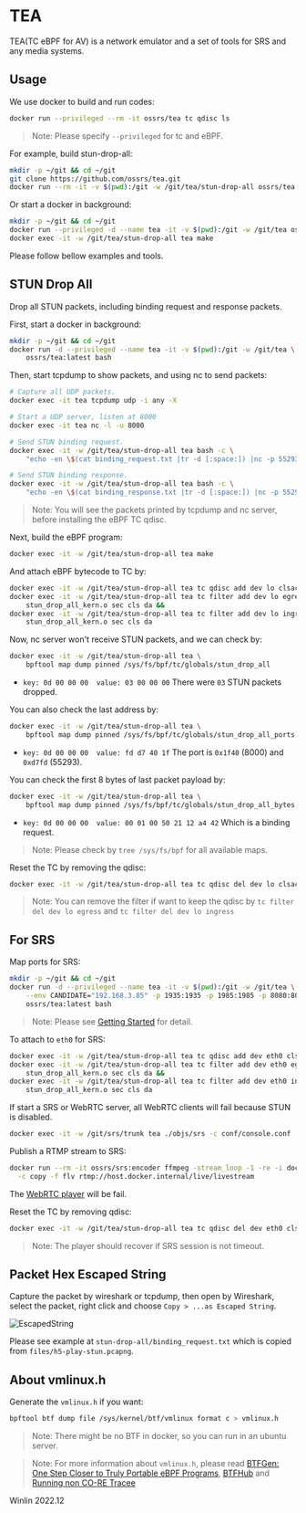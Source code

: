 # TEA

TEA(TC eBPF for AV) is a network emulator and a set of tools for SRS and any media systems.

## Usage

We use docker to build and run codes:

```bash
docker run --privileged --rm -it ossrs/tea tc qdisc ls
```

> Note: Please specify `--privileged` for tc and eBPF.

For example, build stun-drop-all:

```bash
mkdir -p ~/git && cd ~/git
git clone https://github.com/ossrs/tea.git
docker run --rm -it -v $(pwd):/git -w /git/tea/stun-drop-all ossrs/tea:latest make
```

Or start a docker in background:

```bash
mkdir -p ~/git && cd ~/git
docker run --privileged -d --name tea -it -v $(pwd):/git -w /git/tea ossrs/tea:latest bash
docker exec -it -w /git/tea/stun-drop-all tea make
```

Please follow bellow examples and tools.

## STUN Drop All

Drop all STUN packets, including binding request and response packets.

First, start a docker in background:

```bash
mkdir -p ~/git && cd ~/git
docker run -d --privileged --name tea -it -v $(pwd):/git -w /git/tea \
    ossrs/tea:latest bash
```

Then, start tcpdump to show packets, and using nc to send packets:

```bash
# Capture all UDP packets.
docker exec -it tea tcpdump udp -i any -X

# Start a UDP server, listen at 8000
docker exec -it tea nc -l -u 8000

# Send STUN binding request.
docker exec -it -w /git/tea/stun-drop-all tea bash -c \
    "echo -en \$(cat binding_request.txt |tr -d [:space:]) |nc -p 55293 -w 1 -u 127.0.0.1 8000"

# Send STUN binding response.
docker exec -it -w /git/tea/stun-drop-all tea bash -c \
    "echo -en \$(cat binding_response.txt |tr -d [:space:]) |nc -p 55295 -w 1 -u 127.0.0.1 8000"
```

> Note: You will see the packets printed by tcpdump and nc server, before installing the eBPF TC qdisc.

Next, build the eBPF program:

```bash
docker exec -it -w /git/tea/stun-drop-all tea make 
```

And attach eBPF bytecode to TC by:

```bash
docker exec -it -w /git/tea/stun-drop-all tea tc qdisc add dev lo clsact &&
docker exec -it -w /git/tea/stun-drop-all tea tc filter add dev lo egress bpf obj \
    stun_drop_all_kern.o sec cls da &&
docker exec -it -w /git/tea/stun-drop-all tea tc filter add dev lo ingress bpf obj \
    stun_drop_all_kern.o sec cls da
```

Now, nc server won't receive STUN packets, and we can check by:

```bash
docker exec -it -w /git/tea/stun-drop-all tea \
    bpftool map dump pinned /sys/fs/bpf/tc/globals/stun_drop_all
```

* `key: 0d 00 00 00  value: 03 00 00 00` There were `03` STUN packets dropped.

You can also check the last address by:

```bash
docker exec -it -w /git/tea/stun-drop-all tea \
    bpftool map dump pinned /sys/fs/bpf/tc/globals/stun_drop_all_ports
```

* `key: 0d 00 00 00  value: fd d7 40 1f` The port is `0x1f40` (8000) and `0xd7fd` (55293).

You can check the first 8 bytes of last packet payload by:

```bash
docker exec -it -w /git/tea/stun-drop-all tea \
    bpftool map dump pinned /sys/fs/bpf/tc/globals/stun_drop_all_bytes
```

* `key: 0d 00 00 00  value: 00 01 00 50 21 12 a4 42` Which is a binding request.

> Note: Please check by `tree /sys/fs/bpf` for all available maps.

Reset the TC by removing the qdisc:

```bash
docker exec -it -w /git/tea/stun-drop-all tea tc qdisc del dev lo clsact
```

> Note: You can remove the filter if want to keep the qdisc by `tc filter del dev lo egress` and `tc filter del dev lo ingress`

## For SRS

Map ports for SRS:

```bash
mkdir -p ~/git && cd ~/git
docker run -d --privileged --name tea -it -v $(pwd):/git -w /git/tea \
    --env CANDIDATE="192.168.3.85" -p 1935:1935 -p 1985:1985 -p 8080:8080 -p 8000:8000/udp \
    ossrs/tea:latest bash
```

> Note: Please see [Getting Started](https://ossrs.io/lts/en-us/docs/v5/doc/getting-started) for detail.

To attach to `eth0` for SRS:

```bash
docker exec -it -w /git/tea/stun-drop-all tea tc qdisc add dev eth0 clsact &&
docker exec -it -w /git/tea/stun-drop-all tea tc filter add dev eth0 egress bpf obj \
    stun_drop_all_kern.o sec cls da &&
docker exec -it -w /git/tea/stun-drop-all tea tc filter add dev eth0 ingress bpf obj \
    stun_drop_all_kern.o sec cls da
```

If start a SRS or WebRTC server, all WebRTC clients will fail because STUN is disabled.

```bash
docker exec -it -w /git/srs/trunk tea ./objs/srs -c conf/console.conf
```

Publish a RTMP stream to SRS:

```bash
docker run --rm -it ossrs/srs:encoder ffmpeg -stream_loop -1 -re -i doc/source.flv \
  -c copy -f flv rtmp://host.docker.internal/live/livestream
```

The [WebRTC player](http://localhost:8080/players/rtc_player.html?autostart=true) will be fail.

Reset the TC by removing qdisc:

```bash
docker exec -it -w /git/tea/stun-drop-all tea tc qdisc del dev eth0 clsact
```

> Note: The player should recover if SRS session is not timeout.

## Packet Hex Escaped String

Capture the packet by wireshark or tcpdump, then open by Wireshark, select the packet, right click and choose
`Copy > ...as Escaped String`.

![EscapedString](https://user-images.githubusercontent.com/2777660/206857902-85a9a6f3-44f8-48b1-be61-ffecaf794202.jpeg)

Please see example at `stun-drop-all/binding_request.txt` which is copied from `files/h5-play-stun.pcapng`.

## About vmlinux.h

Generate the `vmlinux.h` if you want:

```bash
bpftool btf dump file /sys/kernel/btf/vmlinux format c > vmlinux.h
```

> Note: There might be no BTF in docker, so you can run in an ubuntu server.

> Note: For more information about `vmlinux.h`, please read 
> [BTFGen: One Step Closer to Truly Portable eBPF Programs](https://www.inspektor-gadget.io//blog/2022/03/btfgen-one-step-closer-to-truly-portable-ebpf-programs/), 
> [BTFHub](https://github.com/aquasecurity/btfhub) and [Running non CO-RE Tracee](https://aquasecurity.github.io/tracee/v0.6.5/building/nocore-ebpf/) 

Winlin 2022.12



